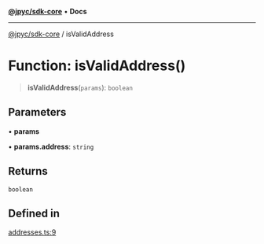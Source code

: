 [**@jpyc/sdk-core**](../README.md) • **Docs**

---

[@jpyc/sdk-core](../globals.md) / isValidAddress

# Function: isValidAddress()

> **isValidAddress**(`params`): `boolean`

## Parameters

• **params**

• **params.address**: `string`

## Returns

`boolean`

## Defined in

[addresses.ts:9](https://github.com/jcam1/sdks/blob/3c4d067b0c17fecc9e33503f90e696b032f41531/packages/core/src/addresses.ts#L9)

